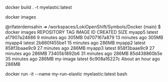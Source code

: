 docker build . -t myelastic:latest


docker images

@rifaterdemsahin ➜ /workspaces/LokiOpenShift/Symbols/Docker (main) $ docker images
REPOSITORY   TAG       IMAGE ID       CREATED             SIZE
myapp5       latest    a17907a24686   9 minutes ago       305MB
<none>       <none>    0d707167a879   13 minutes ago      305MB
myapp4       latest    2b860f455be1   15 minutes ago      286MB
myapp2       latest    858f3baae9c9   27 minutes ago      286MB
myapp3       latest    858f3baae9c9   27 minutes ago      286MB
<none>       <none>    73405b1892b6   31 minutes ago      286MB
<none>       <none>    85d438860b5e   35 minutes ago      286MB
my-image     latest    6c908a16227c   About an hour ago   286MB


docker run -it --name my-run-elastic myelastic:latest bash